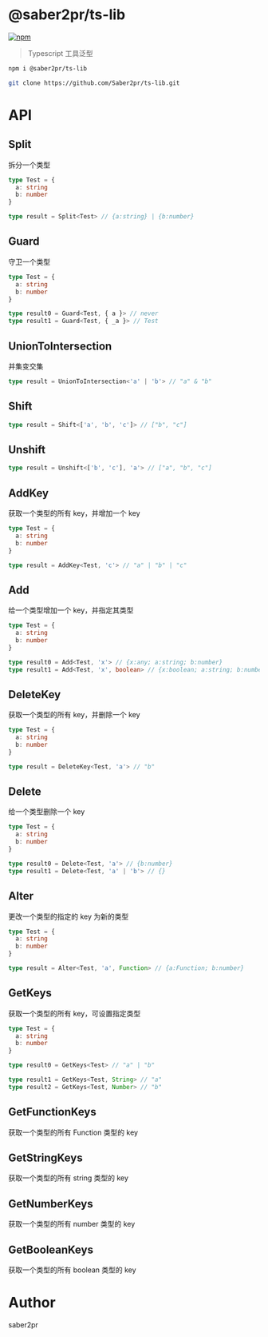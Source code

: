# @saber2pr/ts-lib

[![npm](https://img.shields.io/npm/v/@saber2pr/ts-lib.svg?color=blue)](https://www.npmjs.com/package/@saber2pr/ts-lib)

> Typescript 工具泛型

```bash
npm i @saber2pr/ts-lib

git clone https://github.com/Saber2pr/ts-lib.git
```

# API

## Split

拆分一个类型

```ts
type Test = {
  a: string
  b: number
}

type result = Split<Test> // {a:string} | {b:number}
```

## Guard

守卫一个类型

```ts
type Test = {
  a: string
  b: number
}

type result0 = Guard<Test, { a }> // never
type result1 = Guard<Test, { _a }> // Test
```

## UnionToIntersection

并集变交集

```ts
type result = UnionToIntersection<'a' | 'b'> // "a" & "b"
```

## Shift

```ts
type result = Shift<['a', 'b', 'c']> // ["b", "c"]
```

## Unshift

```ts
type result = Unshift<['b', 'c'], 'a'> // ["a", "b", "c"]
```

## AddKey

获取一个类型的所有 key，并增加一个 key

```ts
type Test = {
  a: string
  b: number
}

type result = AddKey<Test, 'c'> // "a" | "b" | "c"
```

## Add

给一个类型增加一个 key，并指定其类型

```ts
type Test = {
  a: string
  b: number
}

type result0 = Add<Test, 'x'> // {x:any; a:string; b:number}
type result1 = Add<Test, 'x', boolean> // {x:boolean; a:string; b:number}
```

## DeleteKey

获取一个类型的所有 key，并删除一个 key

```ts
type Test = {
  a: string
  b: number
}

type result = DeleteKey<Test, 'a'> // "b"
```

## Delete

给一个类型删除一个 key

```ts
type Test = {
  a: string
  b: number
}

type result0 = Delete<Test, 'a'> // {b:number}
type result1 = Delete<Test, 'a' | 'b'> // {}
```

## Alter

更改一个类型的指定的 key 为新的类型

```ts
type Test = {
  a: string
  b: number
}

type result = Alter<Test, 'a', Function> // {a:Function; b:number}
```

## GetKeys

获取一个类型的所有 key，可设置指定类型

```ts
type Test = {
  a: string
  b: number
}

type result0 = GetKeys<Test> // "a" | "b"

type result1 = GetKeys<Test, String> // "a"
type result2 = GetKeys<Test, Number> // "b"
```

## GetFunctionKeys

获取一个类型的所有 Function 类型的 key

## GetStringKeys

获取一个类型的所有 string 类型的 key

## GetNumberKeys

获取一个类型的所有 number 类型的 key

## GetBooleanKeys

获取一个类型的所有 boolean 类型的 key

# Author

saber2pr
